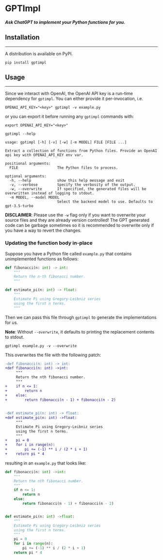 # GPTImpl

##### Ask ChatGPT to implement your Python functions for you.

## Installation
___

A distribution is available on PyPI.
```shell
pip install gptimpl
```

## Usage
___

Since we interact with OpenAI, the OpenAI API key
is a run-time dependency for `gptimpl`. You can either provide it per-invocation, i.e.
```shell
OPENAI_API_KEY="<key>" gptimpl -v example.py
```
or you can export it before running any `gptimpl` commands with:
```shell
export OPENAI_API_KEY="<key>"
```

```shell
gptimpl --help
```
```
usage: gptimpl [-h] [-v] [-w] [-m MODEL] FILE [FILE ...]

Extract a collection of functions from Python files. Provide an OpenAI api key with OPENAI_API_KEY env var.

positional arguments:
  FILE                  The Python files to process.

optional arguments:
  -h, --help            show this help message and exit
  -v, --verbose         Specify the verbosity of the output.
  -w, --overwrite       If specified, the generated files will be overwritten instead of logging to stdout.
  -m MODEL, --model MODEL
                        Select the backend model to use. Defaults to gpt-3.5-turbo
```

**DISCLAIMER**: Please use the `-w` flag only if you want to overwrite your source files and they are already version controlled!
The GPT generated code can be garbage sometimes so it is recommended to overwrite only if you have a way to revert the changes.

### Updating the function body in-place
Suppose you have a Python file called `example.py` that contains unimplemented functions as follows:
    
```python
def fibonacci(n: int) -> int:
    """
    Return the n-th fibonacci number.
    """

def estimate_pi(n: int) -> float:
    """
    Estimate Pi using Gregory-Leibniz series
    using the first n terms.
    """
```
Then we can pass this file through `gptimpl` to generate the implementations for us.

**Note**: Without `--overwrite`, it defaults to printing the replacement contents to stdout.
```shell
gptimpl example.py -v --overwrite
```

This overwrites the file with the following patch:

```diff
-def fibonacci(n: int) -> int:
+def fibonacci(n: int) ->int:
     """
     Return the nth fibonacci number.
     """
+    if n <= 1:
+        return n
+    else:
+        return fibonacci(n - 1) + fibonacci(n - 2)
 
 
-def estimate_pi(n: int) -> float:
+def estimate_pi(n: int) ->float:
     """
     Estimate Pi using Gregory-Leibniz series
     using the first n terms.
     """
+    pi = 0
+    for i in range(n):
+        pi += (-1) ** i / (2 * i + 1)
+    return pi * 4
```

resulting in an `example.py` that looks like:
```python
def fibonacci(n: int) ->int:
    """
    Return the nth fibonacci number.
    """
    if n <= 1:
        return n
    else:
        return fibonacci(n - 1) + fibonacci(n - 2)


def estimate_pi(n: int) ->float:
    """
    Estimate Pi using Gregory-Leibniz series
    using the first n terms.
    """
    pi = 0
    for i in range(n):
        pi += (-1) ** i / (2 * i + 1)
    return pi * 4
```
